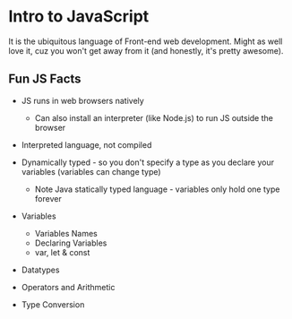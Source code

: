 # Intro to JavaScript

It is the ubiquitous language of Front-end web development. Might as well love it, cuz you won't get away from it (and honestly, it's pretty awesome).

## Fun JS Facts
- JS runs in web browsers natively
  - Can also install an interpreter (like Node.js) to run JS outside the browser
- Interpreted language, not compiled
- Dynamically typed - so you don't specify a type as you declare your variables (variables can change type)
  - Note Java statically typed language - variables only hold one type forever

- Variables
  - Variables Names
  - Declaring Variables
  - var, let & const
- Datatypes
- Operators and Arithmetic
- Type Conversion

